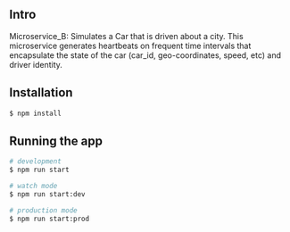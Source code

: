 ## Intro

Microservice_B: Simulates a Car that is driven about a city. 
This microservice generates heartbeats on frequent time intervals that encapsulate the state of the car (car_id, geo-coordinates, speed, etc) and driver identity.

## Installation

```bash
$ npm install
```

## Running the app

```bash
# development
$ npm run start

# watch mode
$ npm run start:dev

# production mode
$ npm run start:prod
```

